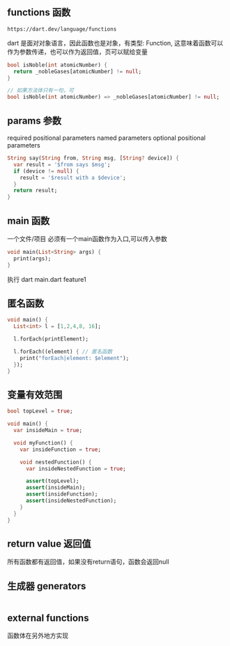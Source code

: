 ## functions 函数

`https://dart.dev/language/functions`

dart 是面对对象语言，因此函数也是对象，有类型: Function, 这意味着函数可以作为参数传递，也可以作为返回值，页可以赋给变量

```dart
bool isNoble(int atomicNumber) {
  return _nobleGases[atomicNumber] != null;
}

// 如果方法体只有一句，可
bool isNoble(int atomicNumber) => _nobleGases[atomicNumber] != null;
```

## params 参数

required positional parameters
named parameters
optional positional parameters

```dart
String say(String from, String msg, [String? device]) {
  var result = '$from says $msg';
  if (device != null) {
    result = '$result with a $device';
  }
  return result;
}
```

## main 函数

一个文件/项目 必须有一个main函数作为入口,可以传入参数

```dart
void main(List<String> args) {
  print(args);
}
```

执行 dart main.dart feature1

## 匿名函数

```dart
void main() {
  List<int> l = [1,2,4,8, 16];

  l.forEach(printElement);

  l.forEach((element) { // 匿名函数
    print("forEach|element: $element");
  });
}

```

## 变量有效范围

```dart
bool topLevel = true;

void main() {
  var insideMain = true;

  void myFunction() {
    var insideFunction = true;

    void nestedFunction() {
      var insideNestedFunction = true;

      assert(topLevel);
      assert(insideMain);
      assert(insideFunction);
      assert(insideNestedFunction);
    }
  }
}
```

## return value 返回值

所有函数都有返回值，如果没有return语句，函数会返回null

## 生成器 generators

```dart

```

## external functions

函数体在另外地方实现

